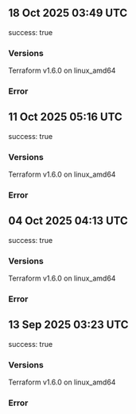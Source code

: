 ## 18 Oct 2025 03:49 UTC

success: true

### Versions

Terraform v1.6.0
on linux_amd64

### Error

## 11 Oct 2025 05:16 UTC

success: true

### Versions

Terraform v1.6.0
on linux_amd64

### Error

## 04 Oct 2025 04:13 UTC

success: true

### Versions

Terraform v1.6.0
on linux_amd64

### Error

## 13 Sep 2025 03:23 UTC

success: true

### Versions

Terraform v1.6.0
on linux_amd64

### Error


